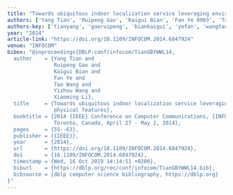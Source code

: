 ```yaml
---
title: "Towards ubiquitous indoor localization service leveraging environmental physical features"
authors: ['Yang Tian', 'Ruipeng Gao', 'Kaigui Bian', 'Fan Ye 0003', 'Tao Wang 0004', 'Yizhou Wang', 'Xiaoming Li']
authors-key: ['tianyang', 'gaoruipeng', 'biankaigui', 'yefan', 'wangtao', 'wangyizhou', 'lixiaoming']
year: "2014"
article-link: "https://doi.org/10.1109/INFOCOM.2014.6847924"
venue: "INFOCOM"
bibex: "@inproceedings{DBLP:conf/infocom/TianGBYWWL14,
  author    = {Yang Tian and
               Ruipeng Gao and
               Kaigui Bian and
               Fan Ye and
               Tao Wang and
               Yizhou Wang and
               Xiaoming Li},
  title     = {Towards ubiquitous indoor localization service leveraging environmental
               physical features},
  booktitle = {2014 {IEEE} Conference on Computer Communications, {INFOCOM} 2014,
               Toronto, Canada, April 27 - May 2, 2014},
  pages     = {55--63},
  publisher = {{IEEE}},
  year      = {2014},
  url       = {https://doi.org/10.1109/INFOCOM.2014.6847924},
  doi       = {10.1109/INFOCOM.2014.6847924},
  timestamp = {Wed, 16 Oct 2019 14:14:51 +0200},
  biburl    = {https://dblp.org/rec/conf/infocom/TianGBYWWL14.bib},
  bibsource = {dblp computer science bibliography, https://dblp.org}
}"
---
```


